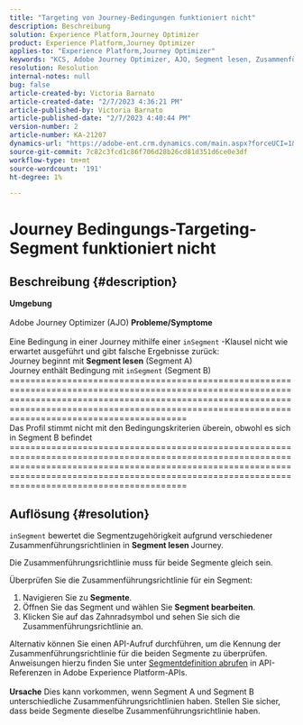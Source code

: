 ```yaml
---
title: "Targeting von Journey-Bedingungen funktioniert nicht"
description: Beschreibung
solution: Experience Platform,Journey Optimizer
product: Experience Platform,Journey Optimizer
applies-to: "Experience Platform,Journey Optimizer"
keywords: "KCS, Adobe Journey Optimizer, AJO, Segment lesen, Zusammenführungsrichtlinie, inSegment-Klausel"
resolution: Resolution
internal-notes: null
bug: false
article-created-by: Victoria Barnato
article-created-date: "2/7/2023 4:36:21 PM"
article-published-by: Victoria Barnato
article-published-date: "2/7/2023 4:40:44 PM"
version-number: 2
article-number: KA-21207
dynamics-url: "https://adobe-ent.crm.dynamics.com/main.aspx?forceUCI=1&pagetype=entityrecord&etn=knowledgearticle&id=9e58c589-05a7-ed11-aad1-6045bd0065f9"
source-git-commit: 7c82c3fcd1c86f706d28b26cd81d351d6ce0e3df
workflow-type: tm+mt
source-wordcount: '191'
ht-degree: 1%

---
```


# Journey Bedingungs-Targeting-Segment funktioniert nicht

## Beschreibung {#description}

<b>Umgebung</b><br> <br>
Adobe Journey Optimizer (AJO)
<b>Probleme/Symptome</b><br> <br>
Eine Bedingung in einer Journey mithilfe einer `inSegment` -Klausel nicht wie erwartet ausgeführt und gibt falsche Ergebnisse zurück:
<br>Journey beginnt mit <b>Segment lesen</b> (Segment A)
<br>Journey enthält Bedingung mit `inSegment` (Segment B)
<br>==========================================================================================================================================================================================================================================================
<br>Das Profil stimmt nicht mit den Bedingungskriterien überein, obwohl es sich in Segment B befindet
<br>==========================================================================================================================================================================================================================================================

## Auflösung {#resolution}


`inSegment` bewertet die Segmentzugehörigkeit aufgrund verschiedener Zusammenführungsrichtlinien in <b>Segment lesen </b>Journey.

Die Zusammenführungsrichtlinie muss für beide Segmente gleich sein.

Überprüfen Sie die Zusammenführungsrichtlinie für ein Segment:

1. Navigieren Sie zu <b>Segmente</b>.
2. Öffnen Sie das Segment und wählen Sie <b>Segment bearbeiten</b>.
3. Klicken Sie auf das Zahnradsymbol und sehen Sie sich die Zusammenführungsrichtlinie an.


Alternativ können Sie einen API-Aufruf durchführen, um die Kennung der Zusammenführungsrichtlinie für die beiden Segmente zu überprüfen. Anweisungen hierzu finden Sie unter [Segmentdefinition abrufen](https://developer.adobe.com/experience-platform-apis/references/segmentation/#tag/Segment-definitions/operation/retrieveSegmentDefinitionById) in API-Referenzen in Adobe Experience Platform-APIs.
<br> <br><b>Ursache</b>
Dies kann vorkommen, wenn Segment A und Segment B unterschiedliche Zusammenführungsrichtlinien haben. Stellen Sie sicher, dass beide Segmente dieselbe Zusammenführungsrichtlinie haben.
